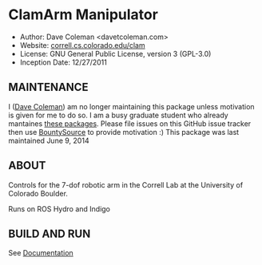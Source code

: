 ClamArm Manipulator
==========
* Author: Dave Coleman <davetcoleman.com>
* Website: [correll.cs.colorado.edu/clam](http://correll.cs.colorado.edu/clam)
* License: GNU General Public License, version 3 (GPL-3.0)
* Inception Date: 12/27/2011

## MAINTENANCE

I ([Dave Coleman](http://davetcoleman.com/)) am no longer maintaining this package unless motivation is given for me to do so. I am a busy graduate student who already mantaines [these packages](http://dav.ee/blog/notes/archives/777). Please file issues on this GitHub issue tracker then use [BountySource](https://www.bountysource.com/trackers/226615-davetcoleman-clam) to provide motivation :) This package was last maintained June 9, 2014

## ABOUT

Controls for the 7-dof robotic arm in the Correll Lab at the University of Colorado Boulder. 

Runs on ROS Hydro and Indigo

## BUILD AND RUN

See [Documentation](http://correll.cs.colorado.edu/clam/?page_id=28)
